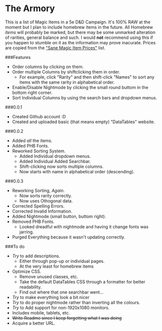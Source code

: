 # The Armory

This is a list of Magic Items in a 5e D&D Campaign. It's 100% RAW at the moment but I plan to include homebrew items in the future. All Homebrew *items* will probably be marked, but there may be some unmarked alteration of rarities, general balance and such. I would **not** recommend using this if you happen to stumble on it as the information may prove inacurate. 
Prices are copied from the ["Sane Magic Item Prices"](http://www.giantitp.com/forums/showthread.php?424243-Sane-Magic-Item-Prices) list.


###Features
* Order columns by clicking on them.
* Order multiple Columns by shiftclicking them in order.
  * For example, click "Rarity" and then shift-click "Names" to sort any items with the same rarity in alphabetical order.
* Enable/Disable Nightmode by clicking the small round buttom in the bottom right corner.
* Sort Individual Columns by using the search bars and dropdown menus.


###0.0.1
* Created Github account :D
* Created and uploaded basic (that means empty) "DataTables" website.

###0.0.2
* Added *all* the items.
* Added PHB Fonts.
* Reworked Sorting System.
  * Added Individual dropdown menus.
  * Added Individual Added Searchbar.
  * Shift-clicking now sorts multiple columns.
  * Now starts with name in alphabetical order (descending).
 
###0.0.3
* Reworking Sorting, *Again*.
  * Now sorts rarity correctly.
  * Now uses Othogonal data.
* Corrected Spelling Errors.
* Corrected Invalid Information.
* Added Nightmode (small button, buttom right).
* Removed PHB Fonts.
  * Looked dreadful with nightmode and having it change fonts was jarring.
* Purged Everything because it wasn't updating correctly.


###To do
* *Try* to add descriptions.
  * Either through pop-up or individual pages.
  * At the very least for homebrew items
* Optimize CSS.
  * Remove unused classes, etc.
  * Take the default DataTables CSS through a formatter for better readability.
  * Find out where that one searchbar went...
* *Try* to make everything look a bit nicer
* *Try* to do proper nightmode rather than inverting all the colours.
* *Try* to Add support for non-1920x1080 monitors.
 * Includes mobile, tablets, etc.
* ~~Write Readme since I keep forgetting what I was doing~~ 
* Acquire a better URL.
